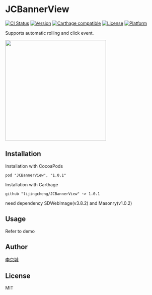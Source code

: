 # JCBannerView

[![CI Status](http://img.shields.io/travis/lijingcheng/JCBannerView.svg?style=flat)](https://travis-ci.org/lijingcheng/JCBannerView)
[![Version](https://img.shields.io/cocoapods/v/JCBannerView.svg?style=flat)](http://cocoapods.org/pods/JCBannerView)
[![Carthage compatible](https://img.shields.io/badge/Carthage-compatible-4BC51D.svg?style=flat)](https://github.com/Carthage/Carthage)
[![License](https://img.shields.io/cocoapods/l/JCBannerView.svg?style=flat)](http://cocoapods.org/pods/JCBannerView)
[![Platform](https://img.shields.io/cocoapods/p/JCBannerView.svg?style=flat)](http://cocoapods.org/pods/JCBannerView)

Supports automatic rolling and click event.

<img width="320" src="./ScreenShot.png"> 

## Installation

Installation with CocoaPods

```
pod "JCBannerView", "1.0.1"
```

Installation with Carthage

```
github "lijingcheng/JCBannerView" ~> 1.0.1
```
need dependency SDWebImage(v3.8.2) and Masonry(v1.0.2)

## Usage

Refer to demo

## Author

[李京城](http://lijingcheng.github.io)

## License

MIT
